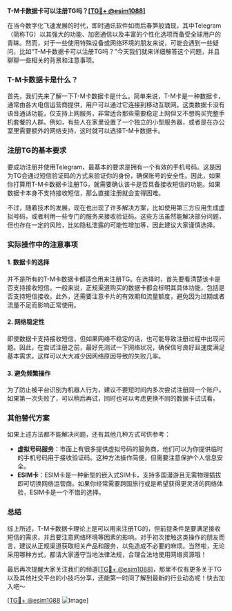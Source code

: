 **T-M卡数据卡可以注册TG吗？[[TG💪+ @esim1088](https://t.me/s/esim1088)]**

在当今数字化飞速发展的时代，即时通讯软件如雨后春笋般涌现，其中Telegram（简称TG）以其强大的功能、加密通信以及丰富的个性化选项而备受全球用户的青睐。然而，对于一些使用特殊设备或网络环境的朋友来说，可能会遇到一些疑问，比如“T-M卡数据卡可以注册TG吗？”今天我们就来详细解答这个问题，并且聊聊一些相关的背景和注意事项。

### T-M卡数据卡是什么？

首先，我们先来了解一下T-M卡数据卡是什么。简单来说，T-M卡是一种数据卡，通常由各大电信运营商提供，用户可以通过它连接到移动互联网。这类数据卡没有语音通话功能，仅支持上网服务，非常适合那些需要稳定上网但又不想购买完整手机套餐的人群。例如，有些人在家里设置了一个独立的小型服务器，或者是在办公室里需要额外的网络支持，这时就可以选择T-M卡数据卡。

### 注册TG的基本要求

要成功注册并使用Telegram，最基本的要求是拥有一个有效的手机号码。这是因为TG会通过短信验证码的方式来验证你的身份，确保账号的安全性。因此，如果你打算用T-M卡数据卡注册TG，就需要确认该卡是否具备接收短信的功能。如果数据卡本身不支持接收短信，那么直接注册就会变得困难。

不过，随着技术的发展，现在也出现了许多解决方案，比如使用第三方应用生成虚拟号码，或者利用一些专门的服务来接收验证码。这些方法虽然能解决部分问题，但也存在一定的风险，比如隐私泄露的可能性增加等，因此建议大家谨慎选择。

### 实际操作中的注意事项

#### 1. 数据卡的选择
并不是所有的T-M卡数据卡都适合用来注册TG。在选择时，首先要看清楚该卡是否支持接收短信。一般来说，正规渠道购买的数据卡都会标明其具体功能，包括是否支持短信接收。此外，还需要注意卡片的有效期和流量额度，避免因为过期或者流量不足而影响正常使用。

#### 2. 网络稳定性
即使数据卡支持接收短信，但如果网络不稳定的话，也可能导致注册过程中出现问题。因此，在尝试注册之前，最好先测试一下网络状况，确保信号良好且速度满足基本需求。这样可以大大减少因网络原因导致的失败几率。

#### 3. 避免频繁操作
为了防止被平台识别为机器人行为，建议不要短时间内多次尝试注册同一个账户。如果第一次失败了，可以稍后再试，同时也可以考虑更换不同的数据卡试试看。

### 其他替代方案

如果上述方法都不能解决问题，还有其他几种方式可供参考：

- **虚拟号码服务**：市面上有很多提供虚拟号码的服务商，他们可以为你提供临时的手机号码用于接收验证码。这种方法操作简便，但需要注意保护个人信息安全。
- **ESIM卡**：ESIM卡是一种新型的嵌入式SIM卡，支持多国漫游且无需物理插拔即可切换网络运营商。如果你经常需要跨国旅行或是希望获得更灵活的网络体验，ESIM卡是一个不错的选择。

### 总结

综上所述，T-M卡数据卡理论上是可以用来注册TG的，但前提条件是要满足接收短信的需求，并且要注意网络环境等因素的影响。对于初次接触这类操作的朋友而言，建议从正规渠道获取相关产品和服务，以免造成不必要的麻烦。当然啦，无论采用哪种方式，都请大家遵守当地法律法规，合理合法地使用网络资源哦！

最后再次提醒大家关注我们的频道[[TG💪+ @esim1088](https://t.me/s/esim1088)]，那里不仅有更多关于TG以及其他社交平台的小技巧分享，还能第一时间了解到最新的行业动态呢！快去加入吧～

[[TG💪+ @esim1088](https://t.me/s/esim1088) ![Image](https://i.postimg.cc/4NQfJmqS/Snipaste-2025-05-13-00-14-12.png)]
